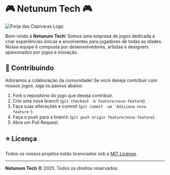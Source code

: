 # 🎮 Netunum Tech 🎮

![Forja das Capivaras Logo](https://via.placeholder.com/150) <!-- Substitua pela URL do logo da organização -->

Bem-vindo à **Netunum Tech**! Somos uma empresa de jogos dedicada a criar experiências únicas e envolventes para jogadores de todas as idades. Nossa equipe é composta por desenvolvedores, artistas e designers apaixonados por jogos e inovação.

## 🤝 Contribuindo

Adoramos a colaboração da comunidade! Se você deseja contribuir com nossos jogos, siga os passos abaixo:

1. Fork o repositório do jogo que deseja contribuir.
2. Crie uma nova branch (`git checkout -b feature/nova-feature`).
3. Faça suas alterações e commit (`git commit -am 'Adiciona nova feature'`).
4. Faça o push para a branch (`git push origin feature/nova-feature`).
5. Abra um Pull Request.

## ⭐ Licença

Todos os nossos projetos estão licenciados sob a [MIT License](https://github.com/forjadascapivaras/licenca).

---

**Netunum Tech** © 2025. Todos os direitos reservados.
